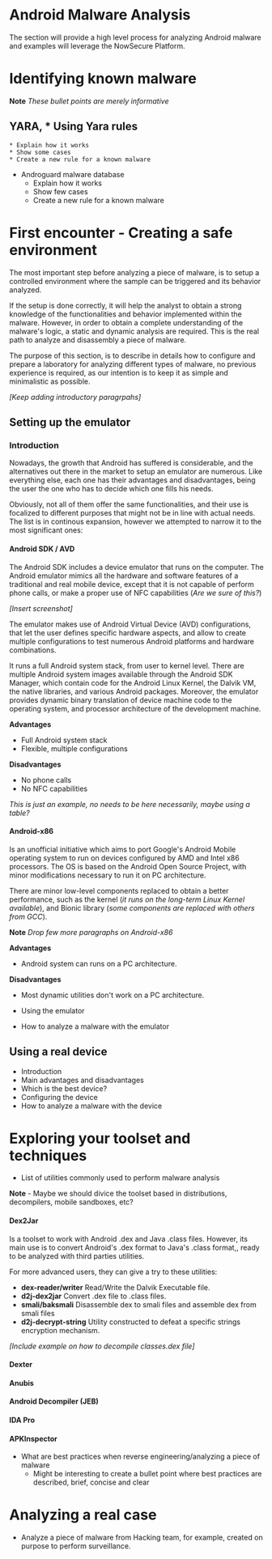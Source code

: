 # Android Malware Analysis

The section will provide a high level process for analyzing Android malware and examples will leverage the NowSecure Platform.

# Identifying known malware
**Note** *These bullet points are merely informative* 

## YARA, * Using Yara rules
	* Explain how it works
	* Show some cases
	* Create a new rule for a known malware

* Androguard malware database
	* Explain how it works
	* Show few cases
	* Create a new rule for a known malware

# First encounter - Creating a safe environment
The most important step before analyzing a piece of malware, is to setup a controlled environment where the sample can be triggered and its behavior analyzed.

If the setup is done correctly, it will help the analyst to obtain a strong knowledge of the functionalities and behavior implemented within the malware. However, in order to obtain a complete understanding of the malware's logic, a static and dynamic analysis are required. This is the real path to analyze and disassembly a piece of malware.

The purpose of this section, is to describe in details how to configure and prepare a laboratory for analyzing different types of malware, no previous experience is required, as our intention is to keep it as simple and minimalistic as possible.

*[Keep adding introductory paragrpahs]*

## Setting up the emulator
### Introduction
Nowadays, the growth that Android has suffered is considerable, and the alternatives out there in the market to setup an emulator are numerous. Like everything else, each one has their advantages and disadvantages, being the user the one who has to decide which one fills his needs.

Obviously, not all of them offer the same functionalities, and their use is focalized to different purposes that might not be in line with actual needs. The list is in continous expansion, however we attempted to narrow it to the most significant ones:

#### Android SDK / AVD
The Android SDK includes a device emulator that runs on the computer.  The Android emulator mimics all the hardware and software features of a traditional and real mobile device, except that it is not capable of perform phone calls, or make a proper use of NFC capabilities (*Are we sure of this?*)

*[Insert screenshot]*

The emulator makes use of Android Virtual Device (AVD) configurations, that let the user defines specific hardware aspects, and allow to create multiple configurations to test numerous Android platforms and hardware combinations.

It runs a full Android system stack, from user to kernel level. There are multiple Android system images available through the Android SDK Manager, which contain code for the Android Linux Kernel, the Dalvik VM, the native libraries, and various Android packages. Moreover, the emulator provides dynamic binary translation of device machine code to the operating system, and processor architecture of the development machine.

**Advantages**

* Full Android system stack
* Flexible, multiple configurations

**Disadvantages**

* No phone calls
* No NFC capabilities

*This is just an example, no needs to be here necessarily, maybe using a table?*

#### Android-x86
Is an unofficial initiative which aims to port Google's Android Mobile operating system to run on devices configured by AMD and Intel x86 processors. The OS is based on the Android Open Source Project, with minor modifications necessary to run it on PC architecture.

There are minor low-level components replaced to obtain a better performance, such as the kernel (*it runs on the long-term Linux Kernel available*), and Bionic library (*some components are replaced with others from GCC*).

**Note** *Drop few more paragraphs on Android-x86*

**Advantages**
* Android system can runs on a PC architecture.

**Disadvantages**
* Most dynamic utilities don't work on a PC architecture.

* Using the emulator
* How to analyze a malware with the emulator

## Using a real device
* Introduction
* Main advantages and disadvantages
* Which is the best device?
* Configuring the device
* How to analyze a malware with the device

# Exploring your toolset and techniques
* List of utilities commonly used to perform malware analysis

**Note** - Maybe we should divice the toolset based in distributions, decompilers, mobile sandboxes, etc?

#### Dex2Jar
Is a toolset to work with Android .dex and Java .class files. However, its main use is to convert Android's .dex format to Java's .class format,, ready to be analyzed with third parties utilities.

For more advanced users, they can give a try to these utilities:

* **dex-reader/writer** Read/Write the Dalvik Executable file.
*  **d2j-dex2jar** Convert .dex file to .class files.
*  **smali/baksmali** Disassemble dex to smali files and assemble dex from smali files
*  **d2j-decrypt-string** Utility constructed to defeat a specific strings encryption mechanism.

*[Include example on how to decompile classes.dex file]*

#### Dexter
#### Anubis
#### Android Decompiler (JEB)
#### IDA Pro
#### APKInspector

* What are best practices when reverse engineering/analyzing a piece of malware
	* Might be interesting to create a bullet point where best practices are described, brief, concise and clear


# Analyzing a real case
* Analyze a piece of malware from Hacking team, for example, created on purpose to perform surveillance.


